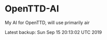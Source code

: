 # OpenTTD-AI
My AI for OpenTTD, will use primarily air

Latest backup: Sun Sep 15 20:13:02 UTC 2019
